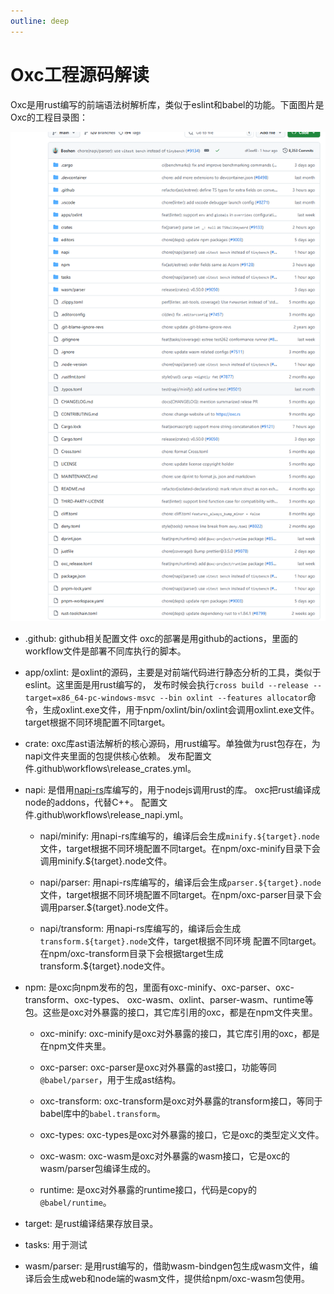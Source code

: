 ```yaml
---
outline: deep
---
```


# Oxc工程源码解读
Oxc是用rust编写的前端语法树解析库，类似于eslint和babel的功能。下面图片是Oxc的工程目录图：


![[Oxc](https://github.com/oxc-project/oxc)](image.png)

- .github:  github相关配置文件 oxc的部署是用github的actions，里面的workflow文件是部署不同库执行的脚本。
  
- app/oxlint:  是oxlint的源码，主要是对前端代码进行静态分析的工具，类似于eslint。这里面是用rust编写的，
  发布时候会执行`cross build --release --target=x86_64-pc-windows-msvc --bin oxlint --features allocator`命令，生成oxlint.exe文件，用于npm/oxlint/bin/oxlint会调用oxlint.exe文件。target根据不同环境配置不同target。

- crate:  oxc库ast语法解析的核心源码，用rust编写。单独做为rust包存在，为napi文件夹里面的包提供核心依赖。
  发布配置文件.github\workflows\release_crates.yml。

- napi:  是借用[napi-rs](https://github.com/napi-rs/napi-rs#readme)库编写的，用于nodejs调用rust的库。
  oxc把rust编译成node的addons，代替C++。
  配置文件.github\workflows\release_napi.yml。

  - napi/minify:  用napi-rs库编写的，编译后会生成`minify.${target}.node`文件，target根据不同环境配置不同target。在npm/oxc-minify目录下会调用minify.${target}.node文件。
  
  - napi/parser:  用napi-rs库编写的，编译后会生成`parser.${target}.node`文件，target根据不同环境配置不同target。在npm/oxc-parser目录下会调用parser.${target}.node文件。
  
  - napi/transform:  用napi-rs库编写的，编译后会生成`transform.${target}.node`文件，target根据不同环境
  配置不同target。在npm/oxc-transform目录下会根据target生成transform.${target}.node文件。
  
- npm:  是oxc向npm发布的包，里面有oxc-minify、oxc-parser、oxc-transform、oxc-types、 oxc-wasm、oxlint、parser-wasm、runtime等包。这些是oxc对外暴露的接口，其它库引用的oxc，都是在npm文件夹里。
  - oxc-minify:  oxc-minify是oxc对外暴露的接口，其它库引用的oxc，都是在npm文件夹里。
  
  - oxc-parser:  oxc-parser是oxc对外暴露的ast接口，功能等同`@babel/parser`，用于生成ast结构。
  
  - oxc-transform: oxc-transform是oxc对外暴露的transform接口，等同于babel库中的`babel.transform`。
  
  - oxc-types: oxc-types是oxc对外暴露的接口，它是oxc的类型定义文件。
  
  - oxc-wasm: oxc-wasm是oxc对外暴露的wasm接口，它是oxc的wasm/parser包编译生成的。
  
  - runtime: 是oxc对外暴露的runtime接口，代码是copy的`@babel/runtime`。
  
- target: 是rust编译结果存放目录。
  
- tasks: 用于测试

- wasm/parser: 是用rust编写的，借助wasm-bindgen包生成wasm文件，编译后会生成web和node端的wasm文件，提供给npm/oxc-wasm包使用。




         
